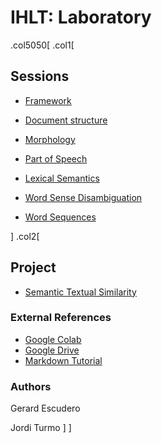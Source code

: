 # IHLT: Laboratory

.col5050[
.col1[
## Sessions

- [Framework](s1/index.html)

- [Document structure](s2/index.html)

- [Morphology](s3/index.html)

- [Part of Speech](s4/index.html)

- [Lexical Semantics](s5/index.html)

- [Word Sense Disambiguation](s6/index.html)

- [Word Sequences](s7/index.html)

<!--

- [Parsing](s8/index.html)

- [Coreference](s9/index.html)



11. Project

-->

]
.col2[

<!--
## Blocks

* [Text Level](b1/index.html)

* [Lexical Level](b2/index.html)

* [Sequence Level](b3/index.html)
-->

## Project

- [Semantic Textual Similarity](sts/index.html)

### External References

- [Google Colab](https://colab.research.google.com)
- [Google Drive](https://drive.google.com)
- [Markdown Tutorial](https://guides.github.com/features/mastering-markdown/)

### Authors

Gerard Escudero

Jordi Turmo
]
]
